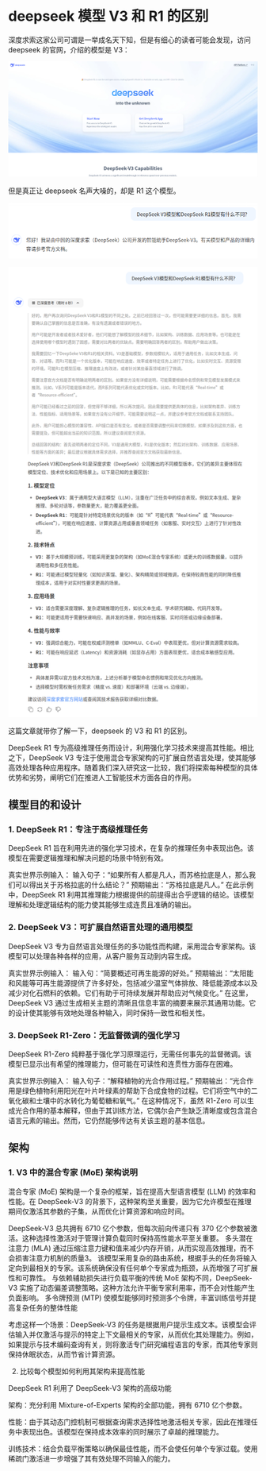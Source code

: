 # deepseek 模型 V3 和 R1 的区别

深度求索这家公司可谓是一举成名天下知，但是有细心的读者可能会发现，访问 deepseek 的官网，介绍的模型是 V3：

![](https://raw.githubusercontent.com/mogoweb/mywritings/master/book_wechat/2025/202501/images/deepseek_models_01.png)

但是真正让 deepseek 名声大噪的，却是 R1 这个模型。

![](https://raw.githubusercontent.com/mogoweb/mywritings/master/book_wechat/2025/202501/images/deepseek_models_02.png)


![](https://raw.githubusercontent.com/mogoweb/mywritings/master/book_wechat/2025/202501/images/deepseek_models_03.png)


这篇文章就带你了解一下，deepseek 的 V3 和 R1 的区别。

DeepSeek R1 专为高级推理任务而设计，利用强化学习技术来提高其性能。相比之下，DeepSeek V3 专注于使用混合专家架构的可扩展自然语言处理，使其能够高效处理各种应用程序。随着我们深入研究这一比较，我们将探索每种模型的具体优势和劣势，阐明它们在推进人工智能技术方面各自的作用。

## 模型目的和设计

### 1. DeepSeek R1：专注于高级推理任务

DeepSeek R1 旨在利用先进的强化学习技术，在复杂的推理任务中表现出色。该模型在需要逻辑推理和解决问题的场景中特别有效。

真实世界示例输入：
输入句子：“如果所有人都是凡人，而苏格拉底是人，那么我们可以得出关于苏格拉底的什么结论？”
预期输出：“苏格拉底是凡人。”
在此示例中，DeepSeek R1 利用其推理能力根据提供的前提得出合乎逻辑的结论。该模型理解和处理逻辑结构的能力使其能够生成连贯且准确的输出。

### 2. DeepSeek V3：可扩展自然语言处理的通用模型

DeepSeek V3 专为自然语言处理任务的多功能性而构建，采用混合专家架构。该模型可以处理各种各样的应用，从客户服务互动到内容生成。

真实世界示例输入：
输入句：“简要概述可再生能源的好处。”
预期输出：“太阳能和风能等可再生能源提供了许多好处，包括减少温室气体排放、降低能源成本以及减少对化石燃料的依赖。它们有助于可持续发展并帮助应对气候变化。”
在这里，DeepSeek V3 通过生成相关主题的清晰且信息丰富的摘要来展示其通用功能。它的设计使其能够有效地处理各种输入，同时保持一致性和相关性。

### 3. DeepSeek R1-Zero：无监督微调的强化学习

DeepSeek R1-Zero 纯粹基于强化学习原理运行，无需任何事先的监督微调。该模型已显示出有希望的推理能力，但可能在可读性和连贯性方面存在困难。

真实世界示例输入：
输入句子：“解释植物的光合作用过程。”
预期输出：“光合作用是绿色植物利用阳光在叶片叶绿素的帮助下合成食物的过程。它们将空气中的二氧化碳和土壤中的水转化为葡萄糖和氧气。”
在这种情况下，虽然 R1-Zero 可以生成光合作用的基本解释，但由于其训练方法，它偶尔会产生缺乏清晰度或包含混合语言元素的输出。然而，它仍然能够传达有关该主题的基本信息。

## 架构

### 1. V3 中的混合专家 (MoE) 架构说明

混合专家 (MoE) 架构是一个复杂的框架，旨在提高大型语言模型 (LLM) 的效率和性能。在 DeepSeek-V3 的背景下，这种架构至关重要，因为它允许模型在推理期间仅激活其参数的子集，从而优化计算资源和响应时间。

DeepSeek-V3 总共拥有 6710 亿个参数，但每次前向传递只有 370 亿个参数被激活。这种选择性激活对于管理计算负载同时保持高性能水平至关重要。
多头潜在注意力 (MLA) 通过压缩注意力键和值来减少内存开销，从而实现高效推理，而不会损害注意力机制的质量3。
该模型采用复杂的路由系统，根据手头的任务将输入定向到最相关的专家。该系统确保没有任何单个专家成为瓶颈，从而增强了可扩展性和可靠性。
与依赖辅助损失进行负载平衡的传统 MoE 架构不同，DeepSeek-V3 实施了动态偏差调整策略。这种方法允许平衡专家利用率，而不会对性能产生负面影响。
多令牌预测 (MTP) 使模型能够同时预测多个令牌，丰富训练信号并提高复杂任务的整体性能

考虑这样一个场景：DeepSeek-V3 的任务是根据用户提示生成文本。该模型会评估输入并仅激活与提示的特定上下文最相关的专家，从而优化其处理能力。例如，如果提示与技术编码查询有关，则将激活专门研究编程语言的专家，而其他专家则保持休眠状态，从而节省计算资源。

2. 比较每个模型如何利用其架构来提高性能

DeepSeek R1 利用了 DeepSeek-V3 架构的高级功能

架构：充分利用 Mixture-of-Experts 架构的全部功能，拥有 6710 亿个参数。

性能：由于其动态门控机制可根据查询需求选择性地激活相关专家，因此在推理任务中表现出色。该模型在保持成本效率的同时展示了卓越的推理能力。

训练技术：结合负载平衡策略以确保最佳性能，而不会使任何单个专家过载。使用稀疏门激活进一步增强了其有效处理不同输入的能力。
